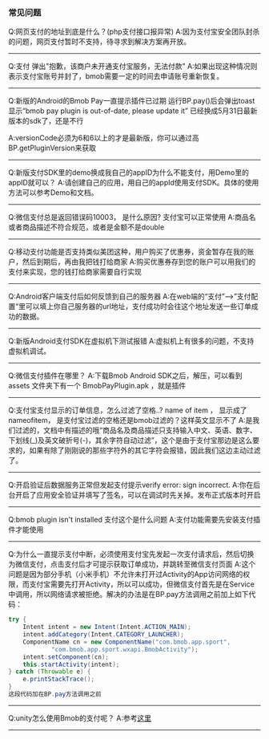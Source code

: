 ### 常见问题

Q:网页支付的地址到底是什么？(php支付接口报异常)
A:因为支付宝安全团队封杀的问题，网页支付暂时不支持，待寻求到解决方案再开放。

---

Q:支付 弹出"抱歉，该商户未开通支付宝服务，无法付款"
A:如果出现这种情况则表示支付宝账号并封了，bmob需要一定的时间去申请账号重新恢复。

---

Q:新版的Android的Bmob Pay一直提示插件已过期
运行BP.pay()后会弹出toast显示“bmob pay plugin is out-of-date, please update it”
已经换成5月31日最新版本的sdk了，还是不行

A:versionCode必须为6和6以上的才是最新版，你可以通过高BP.getPluginVersion来获取

---

Q:新版支付SDK里的demo换成我自己的appID为什么不能支付，用Demo里的appID就可以？
A:请创建自己的应用，用自己的appId使用支付SDK。具体的使用方法可以参考Demo和文档。

---

Q:微信支付总是返回错误码10003， 是什么原因? 支付宝可以正常使用
A:商品名或者商品描述不符合规范，或者是金额不是double

---

Q:移动支付功能是否支持类似美团这种，用户购买了优惠券，资金暂存在我的账户，然后到期后，再由我把钱打给商家
A:购买优惠券存到您的账户可以用我们的支付来实现，您的钱打给商家需要自行实现

---

Q:Android客户端支付后如何反馈到自己的服务器
A:在web端的“支付”-->”支付配置“里可以填上你自己服务器的url地址，支付成功时会往这个地址发送一些订单成功的数据。

---

Q:新版Android支付SDK在虚拟机下测试报错
A:虚拟机上有很多的问题，不支持虚拟机调试。


---

Q:微信支付插件在哪里？
A:下载Bmob Android SDK之后，解压，可以看到 assets 文件夹下有一个 BmobPayPlugin.apk ，就是插件

---

Q:支付宝支付显示的订单信息，怎么过滤了空格..?
name of item ， 显示成了 nameofitem， 是支付宝过滤的空格还是bmob过滤的？这样英文显示不了
A:是我们过滤的，文档中有描述的哦“商品名及商品描述只支持输入中文、英语、数字、下划线(_)及英文破折号(-)，其余字符自动过滤”，这个是由于支付宝那边是这么要求的，如果有除了刚刚说的那些字符外的其它字符会报错，因此我们这边主动过滤了。


---

Q:开启验证后数据服务正常但发起支付提示verify error: sign incorrect.
A:你在后台开启了应用安全验证并填写了签名，可以在调试时先关掉。发布正式版本时开启

---

Q:bmob plugin isn't installed 支付这个是什么问题
A:支付功能需要先安装支付插件才能使用

---

Q:为什么一直提示支付中断，必须使用支付宝先发起一次支付请求后，然后切换为微信支付，点击支付后才可提示获取订单成功，并跳转至微信支付页面
A:这个问题是因为部分手机（小米手机）不允许未打开过Activity的App访问网络的权限，而支付宝需要先打开Activity，所以可以成功，但微信支付首先是在Service中调用，所以网络请求被拒绝。解决的办法是在BP.pay方法调用之前加上如下代码：
```java
try {
	Intent intent = new Intent(Intent.ACTION_MAIN);
	intent.addCategory(Intent.CATEGORY_LAUNCHER);
	ComponentName cn = new ComponentName("com.bmob.app.sport",
			"com.bmob.app.sport.wxapi.BmobActivity");
	intent.setComponent(cn);
	this.startActivity(intent);
} catch (Throwable e) {
	e.printStackTrace();
}
这段代码加在BP.pay方法调用之前
```
---

Q:unity怎么使用Bmob的支付呢？
A:参考[这里](http://blog.csdn.net/qq_33747722/article/details/53408000)

---
